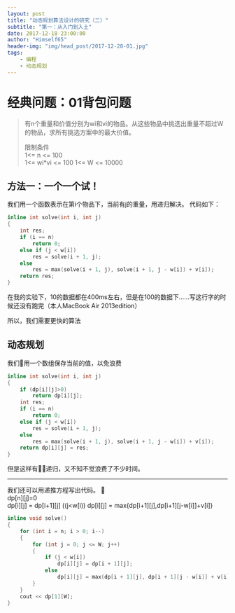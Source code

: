 ```yaml
---
layout: post
title: "动态规划算法设计的研究（二）"
subtitle: "第一：从入门到入土"
date: 2017-12-18 23:00:00
author: "Himself65"
header-img: "img/head_post/2017-12-28-01.jpg"
tags: 
    - 编程
    - 动态规划
---
```


# 经典问题：01背包问题
> 有n个重量和价值分别为wi和vi的物品。从这些物品中挑选出重量不超过W的物品，求所有挑选方案中的最大价值。
>     
> 限制条件  
> 1<= n <= 100  
> 1<= wi*vi <= 100
> 1<= W <= 10000

## 方法一：一个一个试！

我们用一个函数表示在第i个物品下，当前有j的重量，用递归解决。
代码如下：

``` C++    
inline int solve(int i, int j)
{
    int res;
    if (i == n)
        return 0;
    else if (j < w[i])
        res = solve(i + 1, j);
    else
        res = max(solve(i + 1, j), solve(i + 1, j - w[i]) + v[i]);
    return res;
}  
```  

在我的实验下，10的数据都在400ms左右，但是在100的数据下……写这行字的时候还没有跑完（本人MacBook Air 2013edition）  

所以，我们需要更快的算法  

## 动态规划    

我们用一个数组保存当前的值，以免浪费
``` C++
inline int solve(int i, int j)
{
    if (dp[i][j]>0)
        return dp[i][j];
    int res;
    if (i == n)
        return 0;
    else if (j < w[i])
        res = solve(i + 1, j);
    else
        res = max(solve(i + 1, j), solve(i + 1, j - w[i]) + v[i]);
    return dp[i][j] = res;
}  
```   
   
但是这样有递归，又不知不觉浪费了不少时间。  

----  

我们还可以用递推方程写出代码。     
dp[n][j]=0   
dp[i][j] = dp[i+1][j] ((j<w[i))
dp[i][j] = max{dp[i+1][j],dp[i+1][j-w[i]]+v[i]}  


``` C++
inline void solve()
{
    for (int i = n; i > 0; i--)
    {
        for (int j = 0; j <= W; j++)
        {
            if (j < w[i])
                dp[i][j] = dp[i + 1][j];
            else
                dp[i][j] = max(dp[i + 1][j], dp[i + 1][j - w[i]] + v[i]);
        }
    }
    cout << dp[1][W];
}
```  